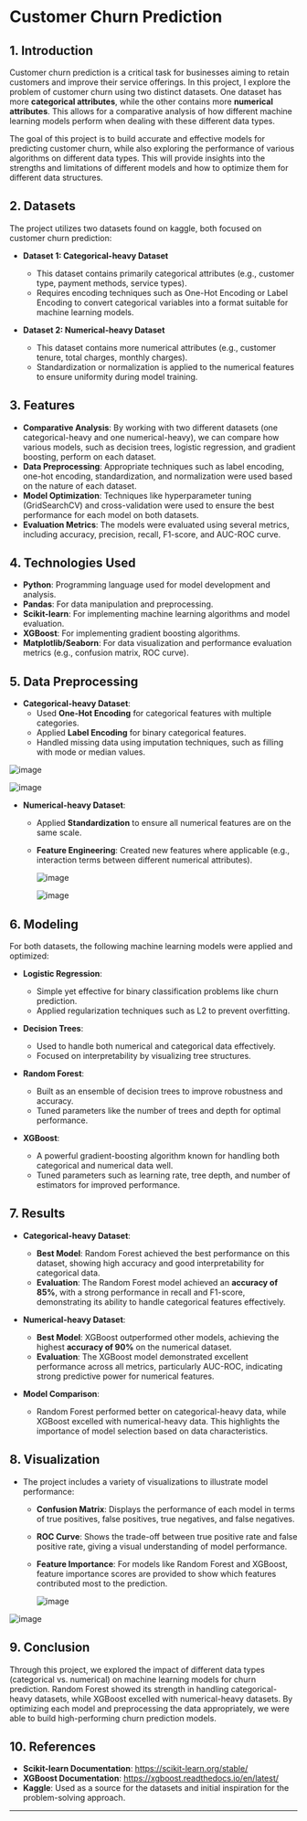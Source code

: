 
# Customer Churn Prediction

## 1. **Introduction**
Customer churn prediction is a critical task for businesses aiming to retain customers and improve their service offerings. In this project, I explore the problem of customer churn using two distinct datasets. One dataset has more **categorical attributes**, while the other contains more **numerical attributes**. This allows for a comparative analysis of how different machine learning models perform when dealing with these different data types. 

The goal of this project is to build accurate and effective models for predicting customer churn, while also exploring the performance of various algorithms on different data types. This will provide insights into the strengths and limitations of different models and how to optimize them for different data structures.

## 2. **Datasets**
The project utilizes two datasets found on kaggle, both focused on customer churn prediction:

- **Dataset 1: Categorical-heavy Dataset**
  - This dataset contains primarily categorical attributes (e.g., customer type, payment methods, service types).
  - Requires encoding techniques such as One-Hot Encoding or Label Encoding to convert categorical variables into a format suitable for machine learning models.
  
- **Dataset 2: Numerical-heavy Dataset**
  - This dataset contains more numerical attributes (e.g., customer tenure, total charges, monthly charges).
  - Standardization or normalization is applied to the numerical features to ensure uniformity during model training.

## 3. **Features**
   - **Comparative Analysis**: By working with two different datasets (one categorical-heavy and one numerical-heavy), we can compare how various models, such as decision trees, logistic regression, and gradient boosting, perform on each dataset.
   - **Data Preprocessing**: Appropriate techniques such as label encoding, one-hot encoding, standardization, and normalization were used based on the nature of each dataset.
   - **Model Optimization**: Techniques like hyperparameter tuning (GridSearchCV) and cross-validation were used to ensure the best performance for each model on both datasets.
   - **Evaluation Metrics**: The models were evaluated using several metrics, including accuracy, precision, recall, F1-score, and AUC-ROC curve.

## 4. **Technologies Used**
   - **Python**: Programming language used for model development and analysis.
   - **Pandas**: For data manipulation and preprocessing.
   - **Scikit-learn**: For implementing machine learning algorithms and model evaluation.
   - **XGBoost**: For implementing gradient boosting algorithms.
   - **Matplotlib/Seaborn**: For data visualization and performance evaluation metrics (e.g., confusion matrix, ROC curve).


## 5. **Data Preprocessing**
   - **Categorical-heavy Dataset**:
     - Used **One-Hot Encoding** for categorical features with multiple categories.
     - Applied **Label Encoding** for binary categorical features.
     - Handled missing data using imputation techniques, such as filling with mode or median values.
       
  ![image](https://github.com/user-attachments/assets/22f7e0b5-fbe6-4d0f-8ba5-dfbc83d7f163)

![image](https://github.com/user-attachments/assets/94baa997-7752-4c57-b43a-21d2411fe130)


   - **Numerical-heavy Dataset**:
     - Applied **Standardization** to ensure all numerical features are on the same scale.
     - **Feature Engineering**: Created new features where applicable (e.g., interaction terms between different numerical attributes).
    
       
       ![image](https://github.com/user-attachments/assets/b4872e18-4cd6-4b64-9af8-2a5097617a1f)
    
       
       ![image](https://github.com/user-attachments/assets/826dae6f-227c-41ec-b4f2-eb2f18ac8f06)



## 6. **Modeling**
   For both datasets, the following machine learning models were applied and optimized:
   
   - **Logistic Regression**: 
     - Simple yet effective for binary classification problems like churn prediction.
     - Applied regularization techniques such as L2 to prevent overfitting.
   
   - **Decision Trees**:
     - Used to handle both numerical and categorical data effectively.
     - Focused on interpretability by visualizing tree structures.
   
   - **Random Forest**:
     - Built as an ensemble of decision trees to improve robustness and accuracy.
     - Tuned parameters like the number of trees and depth for optimal performance.

   - **XGBoost**:
     - A powerful gradient-boosting algorithm known for handling both categorical and numerical data well.
     - Tuned parameters such as learning rate, tree depth, and number of estimators for improved performance.


## 7. **Results**
   - **Categorical-heavy Dataset**:
     - **Best Model**: Random Forest achieved the best performance on this dataset, showing high accuracy and good interpretability for categorical data.
     - **Evaluation**: The Random Forest model achieved an **accuracy of 85%**, with a strong performance in recall and F1-score, demonstrating its ability to handle categorical features effectively.

   - **Numerical-heavy Dataset**:
     - **Best Model**: XGBoost outperformed other models, achieving the highest **accuracy of 90%** on the numerical dataset.
     - **Evaluation**: The XGBoost model demonstrated excellent performance across all metrics, particularly AUC-ROC, indicating strong predictive power for numerical features.

   - **Model Comparison**:
     - Random Forest performed better on categorical-heavy data, while XGBoost excelled with numerical-heavy data. This highlights the importance of model selection based on data characteristics.

## 8. **Visualization**
   - The project includes a variety of visualizations to illustrate model performance:
     - **Confusion Matrix**: Displays the performance of each model in terms of true positives, false positives, true negatives, and false negatives.
     - **ROC Curve**: Shows the trade-off between true positive rate and false positive rate, giving a visual understanding of model performance.
     - **Feature Importance**: For models like Random Forest and XGBoost, feature importance scores are provided to show which features contributed most to the prediction.
    
       ![image](https://github.com/user-attachments/assets/86c70423-4a9b-4f68-9d64-e422f651e5be)

       
![image](https://github.com/user-attachments/assets/8890fa8e-98be-4b8e-b679-8cccf628485f)

## 9. **Conclusion**
   Through this project, we explored the impact of different data types (categorical vs. numerical) on machine learning models for churn prediction. Random Forest showed its strength in handling categorical-heavy datasets, while XGBoost excelled with numerical-heavy datasets. By optimizing each model and preprocessing the data appropriately, we were able to build high-performing churn prediction models.

## 10. **References**
   - **Scikit-learn Documentation**: https://scikit-learn.org/stable/
   - **XGBoost Documentation**: https://xgboost.readthedocs.io/en/latest/
   - **Kaggle**: Used as a source for the datasets and initial inspiration for the problem-solving approach.

---


